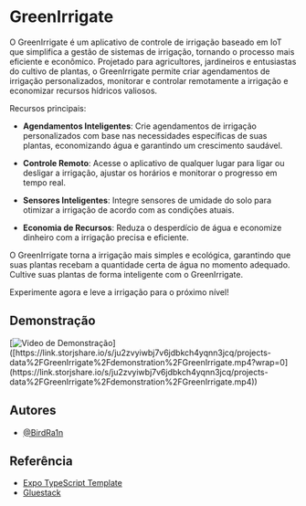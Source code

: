 # GreenIrrigate

O GreenIrrigate é um aplicativo de controle de irrigação baseado em IoT que simplifica a gestão de sistemas de irrigação, tornando o processo mais eficiente e econômico. Projetado para agricultores, jardineiros e entusiastas do cultivo de plantas, o GreenIrrigate permite criar agendamentos de irrigação personalizados, monitorar e controlar remotamente a irrigação e economizar recursos hídricos valiosos.

Recursos principais:

- **Agendamentos Inteligentes**: Crie agendamentos de irrigação personalizados com base nas necessidades específicas de suas plantas, economizando água e garantindo um crescimento saudável.

- **Controle Remoto**: Acesse o aplicativo de qualquer lugar para ligar ou desligar a irrigação, ajustar os horários e monitorar o progresso em tempo real.

- **Sensores Inteligentes**: Integre sensores de umidade do solo para otimizar a irrigação de acordo com as condições atuais.

- **Economia de Recursos**: Reduza o desperdício de água e economize dinheiro com a irrigação precisa e eficiente.

O GreenIrrigate torna a irrigação mais simples e ecológica, garantindo que suas plantas recebam a quantidade certa de água no momento adequado. Cultive suas plantas de forma inteligente com o GreenIrrigate.

Experimente agora e leve a irrigação para o próximo nível!

## Demonstração
[![Video de Demonstração]([https://share.gifyoutube.com/KzB6Gb.gif](https://link.storjshare.io/s/jxmx6wy3ygfkofdgsdu4aa72biwq/projects-data%2FGreenIrrigate%2Fdemonstration%2FGreenIrrigate.gif?wrap=0))]([https://link.storjshare.io/s/ju2zvyiwbj7v6jdbkch4yqnn3jcq/projects-data%2FGreenIrrigate%2Fdemonstration%2FGreenIrrigate.mp4?wrap=0](https://link.storjshare.io/s/ju2zvyiwbj7v6jdbkch4yqnn3jcq/projects-data%2FGreenIrrigate%2Fdemonstration%2FGreenIrrigate.mp4))


## Autores

- [@BirdRa1n](https://www.github.com/BirdRa1n)

## Referência

- [Expo TypeScript Template](https://docs.expo.dev/guides/typescript/)
- [Gluestack](https://gluestack.io/)
